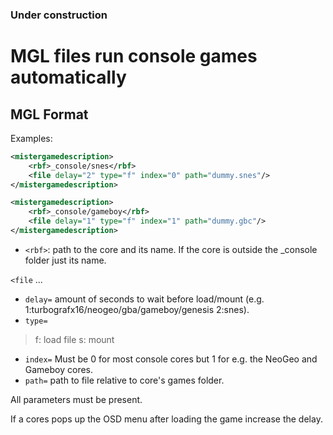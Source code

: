 ### **Under construction**


# MGL files run console games automatically

## MGL Format

Examples:

```xml
<mistergamedescription>
	<rbf>_console/snes</rbf>
	<file delay="2" type="f" index="0" path="dummy.snes"/>
</mistergamedescription>
```


```xml
<mistergamedescription>
	<rbf>_console/gameboy</rbf>
	<file delay="1" type="f" index="1" path="dummy.gbc"/>
</mistergamedescription>
```

* `<rbf>`: path to the core and its name. If the core is outside the _console folder just its name.

`<file` ...
* `delay=` amount of seconds to wait before load/mount (e.g. 1:turbografx16/neogeo/gba/gameboy/genesis 2:snes).
* `type=`
> f: load file
> s: mount
* `index=` Must be 0 for most console cores but 1 for e.g. the NeoGeo and Gameboy cores.
* `path=` path to file relative to core's games folder.

All parameters must be present.

If a cores pops up the OSD menu after loading the game increase the delay.